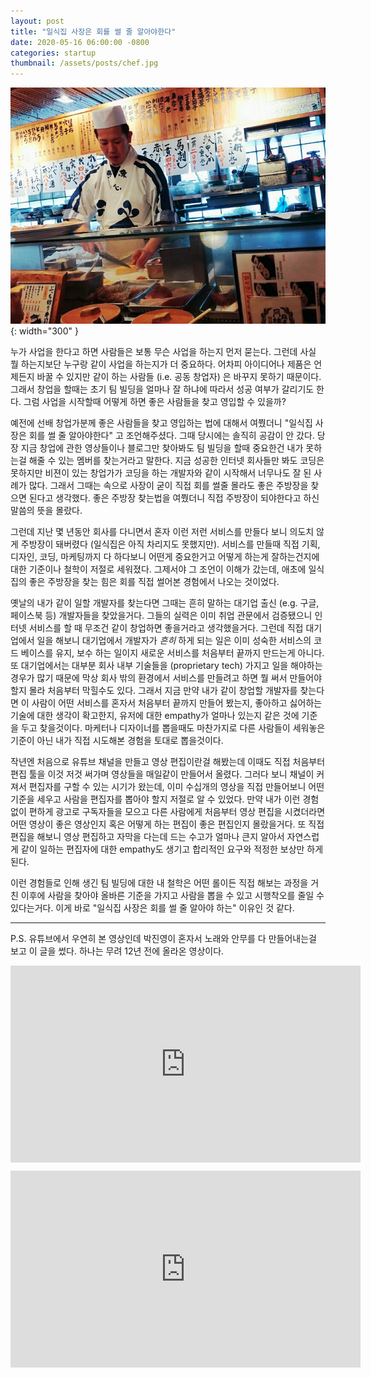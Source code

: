 ```yaml
---
layout: post
title: "일식집 사장은 회를 썰 줄 알아야한다"
date: 2020-05-16 06:00:00 -0800
categories: startup
thumbnail: /assets/posts/chef.jpg
---
```


![Chef](/assets/posts/chef.jpg){: width="300" }

누가 사업을 한다고 하면 사람들은 보통 무슨 사업을 하는지 먼저 묻는다. 그런데 사실 뭘 하는지보단 누구랑 같이 사업을 하는지가 더 중요하다. 어차피 아이디어나 제품은 언제든지 바꿀 수 있지만 같이 하는 사람들 (i.e. 공동 창업자) 은 바꾸지 못하기 때문이다. 그래서 창업을 할때는 초기 팀 빌딩을 얼마나 잘 하냐에 따라서 성공 여부가 갈리기도 한다. 그럼 사업을 시작할때 어떻게 하면 좋은 사람들을 찾고 영입할 수 있을까?

예전에 선배 창업가분께 좋은 사람들을 찾고 영입하는 법에 대해서 여쭸더니 "일식집 사장은 회를 썰 줄 알아야한다" 고 조언해주셨다. 그때 당시에는 솔직히 공감이 안 갔다. 당장 지금 창업에 관한 영상들이나 블로그만 찾아봐도 팀 빌딩을 할때 중요한건 내가 못하는걸 해줄 수 있는 멤버를 찾는거라고 말한다. 지금 성공한 인터넷 회사들만 봐도 코딩은 못하지만 비젼이 있는 창업가가 코딩을 하는 개발자와 같이 시작해서 너무나도 잘 된 사례가 많다. 그래서 그때는 속으로 사장이 굳이 직접 회를 썰줄 몰라도 좋은 주방장을 찾으면 된다고 생각했다. 좋은 주방장 찾는법을 여쭸더니 직접 주방장이 되야한다고 하신 말씀의 뜻을 몰랐다.

그런데 지난 몇 년동안 회사를 다니면서 혼자 이런 저런 서비스를 만들다 보니 의도치 않게 주방장이 돼버렸다 (일식집은 아직 차리지도 못했지만). 서비스를 만들때 직접 기획, 디자인, 코딩, 마케팅까지 다 하다보니 어떤게 중요한거고 어떻게 하는게 잘하는건지에 대한 기준이나 철학이 저절로 세워졌다. 그제서야 그 조언이 이해가 갔는데, 애초에 일식집의 좋은 주방장을 찾는 힘은 회를 직접 썰어본 경험에서 나오는 것이었다.

옛날의 내가 같이 일할 개발자를 찾는다면 그때는 흔히 말하는 대기업 출신 (e.g. 구글, 페이스북 등) 개발자들을 찾았을거다. 그들의 실력은 이미 취업 관문에서 검증됐으니 인터넷 서비스를 할 때 무조건 같이 창업하면 좋을거라고 생각했을거다. 그런데 직접 대기업에서 일을 해보니 대기업에서 개발자가 _흔히_ 하게 되는 일은 이미 성숙한 서비스의 코드 베이스를 유지, 보수 하는 일이지 새로운 서비스를 처음부터 끝까지 만드는게 아니다. 또 대기업에서는 대부분 회사 내부 기술들을 (proprietary tech) 가지고 일을 해야하는 경우가 많기 때문에 막상 회사 밖의 환경에서 서비스를 만들려고 하면 뭘 써서 만들어야 할지 몰라 처음부터 막힐수도 있다. 그래서 지금 만약 내가 같이 창업할 개발자를 찾는다면 이 사람이 어떤 서비스를 혼자서 처음부터 끝까지 만들어 봤는지, 좋아하고 싫어하는 기술에 대한 생각이 확고한지, 유저에 대한 empathy가 얼마나 있는지 같은 것에 기준을 두고 찾을것이다. 마케터나 디자이너를 뽑을때도 마찬가지로 다른 사람들이 세워놓은 기준이 아닌 내가 직접 시도해본 경험을 토대로 뽑을것이다.

작년엔 처음으로 유튜브 채널을 만들고 영상 편집이란걸 해봤는데 이때도 직접 처음부터 편집 툴을 이것 저것 써가며 영상들을 매일같이 만들어서 올렸다. 그러다 보니 채널이 커져서 편집자를 구할 수 있는 시기가 왔는데, 이미 수십개의 영상을 직접 만들어보니 어떤 기준을 세우고 사람을 편집자를 뽑아야 할지 저절로 알 수 있었다. 만약 내가 이런 경험 없이 편하게 광고로 구독자들을 모으고 다른 사람에게 처음부터 영상 편집을 시켰더라면 어떤 영상이 좋은 영상인지 혹은 어떻게 하는 편집이 좋은 편집인지 몰랐을거다. 또 직접 편집을 해보니 영상 편집하고 자막을 다는데 드는 수고가 얼마나 큰지 알아서 자연스럽게 같이 일하는 편집자에 대한 empathy도 생기고 합리적인 요구와 적정한 보상만 하게 된다.

이런 경험들로 인해 생긴 팀 빌딩에 대한 내 철학은 어떤 롤이든 직접 해보는 과정을 거친 이후에 사람을 찾아야 올바른 기준을 가지고 사람을 뽑을 수 있고 시행착오를 줄일 수 있다는거다. 이게 바로 "일식집 사장은 회를 썰 줄 알아야 하는" 이유인 것 같다.

---

P.S. 유튜브에서 우연히 본 영상인데 박진영이 혼자서 노래와 안무를 다 만들어내는걸 보고 이 글을 썼다. 하나는 무려 12년 전에 올라온 영상이다.

<div style="padding-bottom: 10px">
  <iframe width="560" height="315" src="https://www.youtube.com/embed/MpHRqaEUMhs" frameborder="0" allow="accelerometer; autoplay; encrypted-media; gyroscope; picture-in-picture" allowfullscreen></iframe>
</div>

<iframe width="560" height="315" src="https://www.youtube.com/embed/pNBTxeAR6oc" frameborder="0" allow="accelerometer; autoplay; encrypted-media; gyroscope; picture-in-picture" allowfullscreen></iframe>
